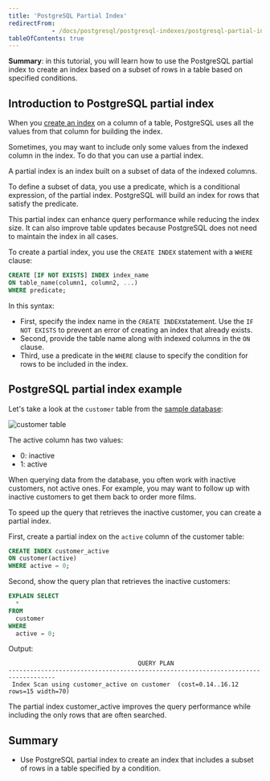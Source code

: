 ```yaml
---
title: 'PostgreSQL Partial Index'
redirectFrom: 
            - /docs/postgresql/postgresql-indexes/postgresql-partial-index
tableOfContents: true
---
```


**Summary**: in this tutorial, you will learn how to use the PostgreSQL partial index to create an index based on a subset of rows in a table based on specified conditions.

## Introduction to PostgreSQL partial index

When you [create an index](/docs/postgresql/postgresql-indexes/postgresql-create-index) on a column of a table, PostgreSQL uses all the values from that column for building the index.

Sometimes, you may want to include only some values from the indexed column in the index. To do that you can use a partial index.

A partial index is an index built on a subset of data of the indexed columns.

To define a subset of data, you use a predicate, which is a conditional expression, of the partial index. PostgreSQL will build an index for rows that satisfy the predicate.

This partial index can enhance query performance while reducing the index size. It can also improve table updates because PostgreSQL does not need to maintain the index in all cases.

To create a partial index, you use the `CREATE INDEX` statement with a `WHERE` clause:

```sql
CREATE [IF NOT EXISTS] INDEX index_name
ON table_name(column1, column2, ...)
WHERE predicate;
```

In this syntax:

- First, specify the index name in the `CREATE INDEX`statement. Use the `IF NOT EXISTS` to prevent an error of creating an index that already exists.
- Second, provide the table name along with indexed columns in the `ON` clause.
- Third, use a predicate in the `WHERE` clause to specify the condition for rows to be included in the index.

## PostgreSQL partial index example

Let's take a look at the `customer` table from the [sample database](/docs/postgresql/postgresql-getting-started/postgresql-sample-database):

![customer table](/postgresqltutorial_data/customer-table.png)

The active column has two values:

- 0: inactive
- 1: active

When querying data from the database, you often work with inactive customers, not active ones. For example, you may want to follow up with inactive customers to get them back to order more films.

To speed up the query that retrieves the inactive customer, you can create a partial index.

First, create a partial index on the `active` column of the customer table:

```sql
CREATE INDEX customer_active
ON customer(active)
WHERE active = 0;
```

Second, show the query plan that retrieves the inactive customers:

```sql
EXPLAIN SELECT
  *
FROM
  customer
WHERE
  active = 0;
```

Output:

```
                                    QUERY PLAN
-----------------------------------------------------------------------------------
 Index Scan using customer_active on customer  (cost=0.14..16.12 rows=15 width=70)
```

The partial index customer_active improves the query performance while including the only rows that are often searched.

## Summary

- Use PostgreSQL partial index to create an index that includes a subset of rows in a table specified by a condition.
